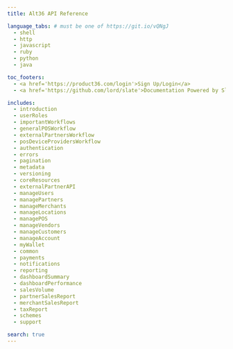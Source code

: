 ```yaml
---
title: Alt36 API Reference

language_tabs: # must be one of https://git.io/vQNgJ
  - shell
  - http
  - javascript
  - ruby
  - python
  - java

toc_footers:
  - <a href='https://product36.com/login'>Sign Up/Login</a>
  - <a href='https://github.com/lord/slate'>Documentation Powered by Slate</a>

includes:
  - introduction
  - userRoles
  - importantWorkflows
  - generalPOSWorkflow
  - externalPartnersWorkflow
  - posDeviceProvidersWorkflow
  - authentication
  - errors
  - pagination
  - metadata
  - versioning
  - coreResources
  - externalPartnerAPI
  - manageUsers
  - managePartners
  - manageMerchants
  - manageLocations
  - managePOS
  - manageVendors
  - manageCustomers
  - manageAccount
  - myWallet
  - common
  - payments
  - notifications
  - reporting
  - dashboardSummary
  - dashboardPerformance
  - salesVolume
  - partnerSalesReport
  - merchantSalesReport
  - taxReport
  - schemes
  - support

search: true
---
```

